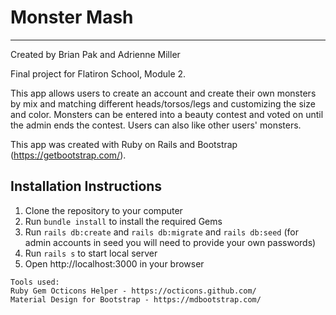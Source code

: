 # Monster Mash
-------------
Created by Brian Pak and Adrienne Miller 

Final project for Flatiron School, Module 2.

This app allows users to create an account and create their own monsters by mix and matching different heads/torsos/legs and customizing the size and color. Monsters can be entered into a beauty contest and voted on until the admin ends the contest. Users can also like other users' monsters. 

This app was created with Ruby on Rails and Bootstrap (https://getbootstrap.com/).

Installation Instructions
-------------------------------------

1. Clone the repository to your computer
2. Run ```bundle install``` to install the required Gems
3. Run ```rails db:create``` and ```rails db:migrate``` and ```rails db:seed``` (for admin accounts in seed you will need to provide your own passwords)
4. Run ```rails s``` to start local server 
5. Open http://localhost:3000 in your browser


```
Tools used: 
Ruby Gem Octicons Helper - https://octicons.github.com/
Material Design for Bootstrap - https://mdbootstrap.com/
```

